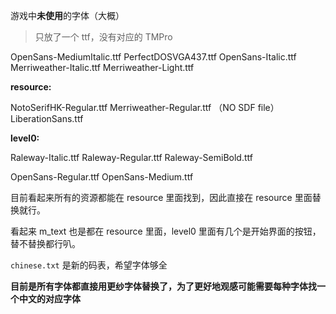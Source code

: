 游戏中**未使用**的字体（大概）

> 只放了一个 ttf，没有对应的 TMPro

OpenSans-MediumItalic.ttf
PerfectDOSVGA437.ttf
OpenSans-Italic.ttf
Merriweather-Italic.ttf
Merriweather-Light.ttf



**resource:**

NotoSerifHK-Regular.ttf
Merriweather-Regular.ttf  （NO SDF file）
LiberationSans.ttf



**level0:**

Raleway-Italic.ttf
Raleway-Regular.ttf
Raleway-SemiBold.ttf

OpenSans-Regular.ttf
OpenSans-Medium.ttf



目前看起来所有的资源都能在 resource 里面找到，因此直接在 resource 里面替换就行。

看起来 m_text 也是都在 resource 里面，level0 里面有几个是开始界面的按钮，替不替换都行叭。



`chinese.txt` 是新的码表，希望字体够全



**目前是所有字体都直接用更纱字体替换了，为了更好地观感可能需要每种字体找一个中文的对应字体**